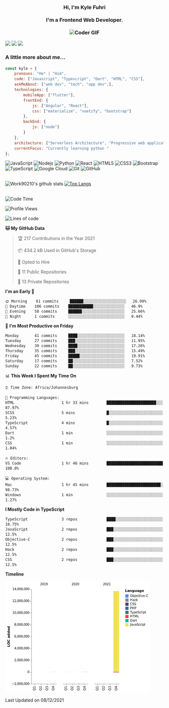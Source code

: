 
<h3 align="center">
  <abc>
    <br />Hi, I'm Kyle Fuhri<br />
    <br />
    I'm a Frontend Web Developer. <br />
    <br />
    <img
      src="https://media.giphy.com/media/SWoSkN6DxTszqIKEqv/giphy.gif"
      alt="Coder GIF"
      width="500"
      height="400"
    />
  </abc>
</h3>
<img src="https://img.shields.io/badge/Flutter%20-%2302569B.svg?&style=for-the-badge&logo=Flutter&logoColor=white" />
<img src="https://img.shields.io/badge/angular%20-%23DD0031.svg?&style=for-the-badge&logo=angular&logoColor=white"/>
<img src="https://img.shields.io/badge/react%20-%2320232a.svg?&style=for-the-badge&logo=react&logoColor=%2361DAFB"/>

<h3>A little more about me...  </h3>

```javascript
const kyle = {
    pronouns: "He" | "Him",
    code: ["Javascript", "Typescript", "Dart", "HTML", "CSS"],
    askMeAbout: ["web dev", "tech", "app dev",],
    technologies: {
        mobileApp: ["flutter"],
        frontEnd: {
            js: ["Angular", "React"],
            css: ["materialize", "vuetify", "bootstrap"]
        },
        backEnd: {
            js: ["node"]
        }
    },
    architecture: ["Serverless Architecture", "Progressive web applications", "Single page applications"],
    currentFocus: "Currently learning python "
};
```

![JavaScript](https://img.shields.io/badge/-JavaScript-black?style=flat-square&logo=javascript)
![Nodejs](https://img.shields.io/badge/-Nodejs-black?style=flat-square&logo=Node.js)
![Python](https://img.shields.io/badge/-Python-black?style=flat-square&logo=Python)
![React](https://img.shields.io/badge/-React-black?style=flat-square&logo=react)
![HTML5](https://img.shields.io/badge/-HTML5-E34F26?style=flat-square&logo=html5&logoColor=white)
![CSS3](https://img.shields.io/badge/-CSS3-1572B6?style=flat-square&logo=css3)
![Bootstrap](https://img.shields.io/badge/-Bootstrap-563D7C?style=flat-square&logo=bootstrap)
![TypeScript](https://img.shields.io/badge/-TypeScript-007ACC?style=flat-square&logo=typescript)
![Google Cloud](https://img.shields.io/badge/Google%20Cloud-black?style=flat-square&logo=google-cloud)
![Git](https://img.shields.io/badge/-Git-black?style=flat-square&logo=git)
![GitHub](https://img.shields.io/badge/-GitHub-181717?style=flat-square&logo=github)
</br>
</br>


![Work90210's github stats](https://github-readme-stats.vercel.app/api?username=work90210)
[![Top Langs](https://github-readme-stats.vercel.app/api/top-langs/?username=work90210)](https://github.com/work90210/github-readme-stats)
</br>
</br>
<!--START_SECTION:waka-->
![Code Time](http://img.shields.io/badge/Code%20Time-314%20hrs%2053%20mins-blue)

![Profile Views](http://img.shields.io/badge/Profile%20Views-0-blue)

![Lines of code](https://img.shields.io/badge/From%20Hello%20World%20I%27ve%20Written-14%20Million%20lines%20of%20code-blue)

**🐱 My GitHub Data** 

> 🏆 217 Contributions in the Year 2021
 > 
> 📦 434.2 kB Used in GitHub's Storage 
 > 
> 💼 Opted to Hire
 > 
> 📜 11 Public Repositories 
 > 
> 🔑 13 Private Repositories  
 > 
**I'm an Early 🐤** 

```text
🌞 Morning    61 commits     ██████░░░░░░░░░░░░░░░░░░░   26.99% 
🌆 Daytime    106 commits    ███████████░░░░░░░░░░░░░░   46.9% 
🌃 Evening    58 commits     ██████░░░░░░░░░░░░░░░░░░░   25.66% 
🌙 Night      1 commits      ░░░░░░░░░░░░░░░░░░░░░░░░░   0.44%

```
📅 **I'm Most Productive on Friday** 

```text
Monday       41 commits     ████░░░░░░░░░░░░░░░░░░░░░   18.14% 
Tuesday      27 commits     ███░░░░░░░░░░░░░░░░░░░░░░   11.95% 
Wednesday    39 commits     ████░░░░░░░░░░░░░░░░░░░░░   17.26% 
Thursday     35 commits     ███░░░░░░░░░░░░░░░░░░░░░░   15.49% 
Friday       45 commits     █████░░░░░░░░░░░░░░░░░░░░   19.91% 
Saturday     17 commits     ██░░░░░░░░░░░░░░░░░░░░░░░   7.52% 
Sunday       22 commits     ██░░░░░░░░░░░░░░░░░░░░░░░   9.73%

```


📊 **This Week I Spent My Time On** 

```text
⌚︎ Time Zone: Africa/Johannesburg

💬 Programming Languages: 
HTML                     1 hr 33 mins        ██████████████████████░░░   87.97% 
SCSS                     5 mins              █░░░░░░░░░░░░░░░░░░░░░░░░   5.23% 
TypeScript               4 mins              █░░░░░░░░░░░░░░░░░░░░░░░░   4.57% 
Dart                     1 min               ░░░░░░░░░░░░░░░░░░░░░░░░░   1.2% 
CSS                      1 min               ░░░░░░░░░░░░░░░░░░░░░░░░░   1.04%

🔥 Editors: 
VS Code                  1 hr 46 mins        █████████████████████████   100.0%

💻 Operating System: 
Mac                      1 hr 45 mins        ████████████████████████░   98.73% 
Windows                  1 min               ░░░░░░░░░░░░░░░░░░░░░░░░░   1.27%

```

**I Mostly Code in TypeScript** 

```text
TypeScript               3 repos             ████░░░░░░░░░░░░░░░░░░░░░   18.75% 
JavaScript               2 repos             ███░░░░░░░░░░░░░░░░░░░░░░   12.5% 
Objective-C              2 repos             ███░░░░░░░░░░░░░░░░░░░░░░   12.5% 
Hack                     2 repos             ███░░░░░░░░░░░░░░░░░░░░░░   12.5% 
CSS                      2 repos             ███░░░░░░░░░░░░░░░░░░░░░░   12.5%

```


**Timeline**

![Chart not found](https://raw.githubusercontent.com/Work90210/Work90210/main/charts/bar_graph.png) 


 Last Updated on 08/12/2021
<!--END_SECTION:waka-->
